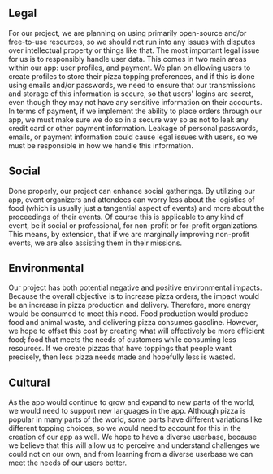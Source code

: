 ## Legal
For our project, we are planning on using primarily open-source and/or free-to-use resources, so we should not run into any issues with disputes over intellectual property or things like that. The most important legal issue for us is to responsibly handle user data. This comes in two main areas within our app: user profiles, and payment. We plan on allowing users to create profiles to store their pizza topping preferences, and if this is done using emails and/or passwords, we need to ensure that our transmissions and storage of this information is secure, so that users' logins are secret, even though they may not have any sensitive information on their accounts. In terms of payment, if we implement the ability to place orders through our app, we must make sure we do so in a secure way so as not to leak any credit card or other payment information. Leakage of personal passwords, emails, or payment information could cause legal issues with users, so we must be responsible in how we handle this information.

## Social
Done properly, our project can enhance social gatherings. By utilizing our app, event organizers and attendees can worry less about the logistics of food (which is usually just a tangential aspect of events) and more about the proceedings of their events. Of course this is applicable to any kind of event, be it social or professional, for non-profit or for-profit organizations. This means, by extension, that if we are marginally improving non-profit events, we are also assisting them in their missions.

## Environmental
Our project has both potential negative and positive environmental impacts. Because the overall objective is to increase pizza orders, the impact would be an increase in pizza production and delivery. Therefore, more energy would be consumed to meet this need. Food production would produce food and animal waste, and delivering pizza consumes gasoline. However, we hope to offset this cost by creating what will effectively be more efficient food; food that meets the needs of customers while consuming less resources. If we create pizzas that have toppings that people want precisely, then less pizza needs made and hopefully less is wasted.

## Cultural
As the app would continue to grow and expand to new parts of the world, we would need to support new languages in the app. Although pizza is popular in many parts of the world, some parts have different variations like different topping choices, so we would need to account for this in the creation of our app as well. We hope to have a diverse userbase, because we believe that this will allow us to perceive and understand challenges we could not on our own, and from learning from a diverse userbase we can meet the needs of our users better.